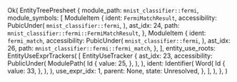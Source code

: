 Ok(
    EntityTreePresheet {
        module_path: `mnist_classifier::fermi`,
        module_symbols: [
            ModuleItem {
                ident: `FermiMatchResult`,
                accessibility: PubicUnder(
                    `mnist_classifier::fermi`,
                ),
                ast_idx: 24,
                path: `mnist_classifier::fermi::FermiMatchResult`,
            },
            ModuleItem {
                ident: `fermi_match`,
                accessibility: PubicUnder(
                    `mnist_classifier::fermi`,
                ),
                ast_idx: 26,
                path: `mnist_classifier::fermi::fermi_match`,
            },
        ],
        entity_use_roots: EntityUseExprTrackers(
            [
                EntityUseTracker {
                    ast_idx: 23,
                    accessibility: PublicUnder(
                        ModulePath(
                            Id {
                                value: 25,
                            },
                        ),
                    ),
                    ident: Identifier(
                        Word(
                            Id {
                                value: 33,
                            },
                        ),
                    ),
                    use_expr_idx: 1,
                    parent: None,
                    state: Unresolved,
                },
            ],
        ),
    },
)